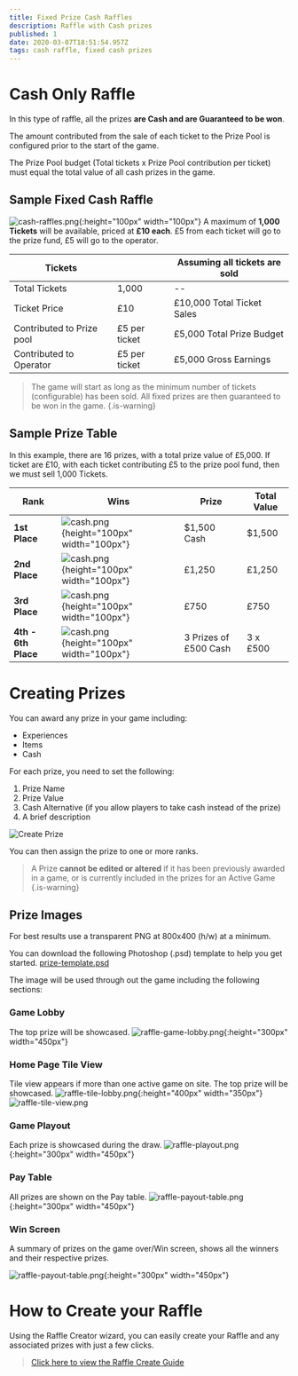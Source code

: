 ```yaml
---
title: Fixed Prize Cash Raffles
description: Raffle with Cash prizes
published: 1
date: 2020-03-07T18:51:54.957Z
tags: cash raffle, fixed cash prizes
---
```



# Cash Only Raffle

In this type of raffle, all the prizes **are Cash and are Guaranteed to be won**.

The amount contributed from the sale of each ticket to the Prize Pool is configured prior to the start of the game. 

The Prize Pool budget (Total tickets x Prize Pool contribution per ticket) must equal the total value of all cash prizes in the game.



## Sample Fixed Cash Raffle
![cash-raffles.png](/cash-raffles.png){:height="100px" width="100px"}
A maximum of **1,000 Tickets** will be available, priced at **£10 each**. 
£5 from each ticket will go to the prize fund, £5 will go to the operator.

|Tickets | | Assuming all tickets are sold| 
|--| --| --| 
|Total Tickets| 1,000 | --| 
|Ticket Price| £10 | £10,000 Total Ticket Sales | 
|Contributed to Prize pool| £5 per ticket| £5,000 Total Prize Budget|
|Contributed to Operator| £5 per ticket | £5,000 Gross Earnings| 


> The game will start as long as the minimum number of tickets (configurable) has been sold. All fixed prizes are then guaranteed to be won in the game. 
{.is-warning}


## Sample Prize Table

In this example, there are 16 prizes, with a total prize value of £5,000.
If ticket are £10, with each ticket contributing £5 to the prize pool fund, then we must sell 1,000 Tickets.

| Rank     | Wins  | Prize | Total Value      |        
|---------------|---------|----------------------------------|--|
| **1st Place**   | ![cash.png](/cash.png){height="100px" width="100px"} |      $1,500 Cash            | $1,500           |           
| **2nd Place**     |![cash.png](/cash.png){height="100px" width="100px"}  | £1,250             | £1,250            |        
| **3rd Place**      | ![cash.png](/cash.png){height="100px" width="100px"}  | £750                        | £750     |    
| **4th - 6th Place**     |![cash.png](/cash.png){height="100px" width="100px"}   | 3 Prizes of £500 Cash                       | 3 x £500      |      



# Creating Prizes

You can award any prize in your game including:

- Experiences
- Items
- Cash


For each prize, you need to set the following:

1. Prize Name
2. Prize Value
3. Cash Alternative (if you allow players to take cash instead of the prize)
4. A brief description

![Create Prize](/uploads/create-prize.png "Create Prize")

You can then assign the prize to one or more ranks.

> A Prize **cannot be edited or altered** if it has been previously awarded in a game, or is currently included in the prizes for an Active Game
{.is-warning}



## Prize Images

For best results use a transparent PNG at 800x400 (h/w) at a minimum.

You can download the following Photoshop (.psd) template to help you get started.
[prize-template.psd](/prize-template.psd)

The image will be used through out the game including the following sections:

### Game Lobby
The top prize will be showcased.
![raffle-game-lobby.png](/raffle-game-lobby.png){:height="300px" width="450px"}

### Home Page Tile View 
Tile view appears if more than one active game on site. The top prize will be showcased.
![raffle-tile-lobby.png](/raffle-tile-lobby.png){:height="400px" width="350px"}
![raffle-tile-view.png](/raffle-tile-view.png)


### Game Playout
Each prize is showcased during the draw.
![raffle-playout.png](/raffle-playout.png){:height="300px" width="450px"}

### Pay Table

All prizes are shown on the Pay table.
![raffle-payout-table.png](/raffle-payout-table.png){:height="300px" width="450px"}

### Win Screen

A summary of prizes on the game over/Win screen, shows all the winners and their respective prizes.


![raffle-payout-table.png](/raffle-win-screen.png){:height="300px" width="450px"}




# How to Create your Raffle

Using the Raffle Creator wizard, you can easily create your Raffle and any associated prizes with just a few clicks.

> [Click here to view the Raffle Create Guide](https://docs.bonoboplc.com/administration/games/raffle)

